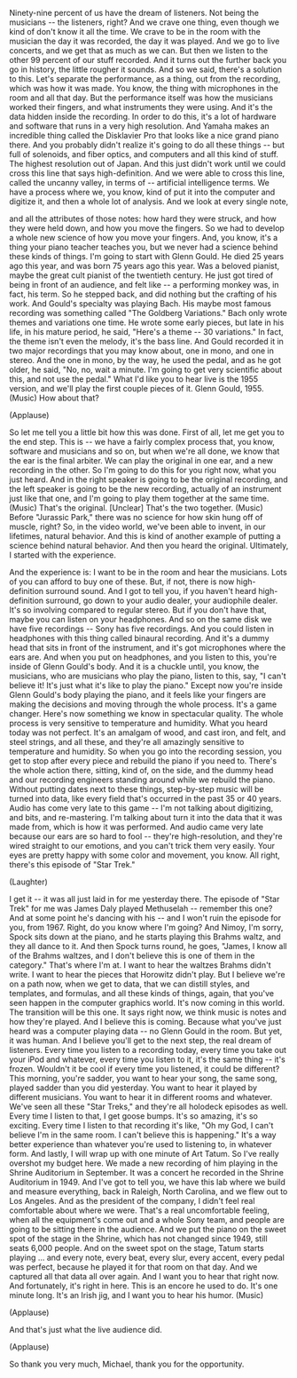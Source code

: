 
Ninety-nine percent of us have the dream of listeners.
Not being the musicians -- the listeners, right?
And we crave one thing,
even though we kind of don&#39;t know it all the time.
We crave to be in the room with the musician
the day it was recorded, the day it was played.
And we go to live concerts, and we get that as much as we can.
But then we listen to the other 99 percent of our stuff recorded.
And it turns out the further back you go in history,
the little rougher it sounds.
And so we said, there&#39;s a solution to this.
Let&#39;s separate the performance, as a thing,
out from the recording, which was how it was made.
You know, the thing with microphones in the room and all that day.
But the performance itself was how the musicians worked their fingers,
and what instruments they were using.
And it&#39;s the data hidden inside the recording.
In order to do this, it&#39;s a lot of hardware and software
that runs in a very high resolution.
And Yamaha makes an incredible thing called the Disklavier Pro
that looks like a nice grand piano there.
And you probably didn&#39;t realize it&#39;s going to do all these things --
but full of solenoids, and fiber optics, and computers
and all this kind of stuff. The highest resolution out of Japan.
And this just didn&#39;t work until we could cross this line that says high-definition.
And we were able to cross this line, called the uncanny valley,
in terms of -- artificial intelligence terms.
We have a process where we, you know,
kind of put it into the computer and digitize it, and then a whole lot of analysis.
And we look at every single note,

and all the attributes of those notes:
how hard they were struck, and how they were held down,
and how you move the fingers.
So we had to develop a whole new science of how you move your fingers.
And, you know, it&#39;s a thing your piano teacher teaches you,
but we never had a science behind these kinds of things.
I&#39;m going to start with Glenn Gould.
He died 25 years ago this year, and was born 75 years ago this year.
Was a beloved pianist, maybe the great cult pianist of the twentieth century.
He just got tired of being in front of an audience,
and felt like -- a performing monkey was, in fact, his term.
So he stepped back, and did nothing but the crafting of his work.
And Gould&#39;s specialty was playing Bach.
His maybe most famous recording
was something called &quot;The Goldberg Variations.&quot;
Bach only wrote themes and variations one time.
He wrote some early pieces,
but late in his life, in his mature period,
he said, &quot;Here&#39;s a theme -- 30 variations.&quot;
In fact, the theme isn&#39;t even the melody, it&#39;s the bass line.
And Gould recorded it in two major recordings that you may know about,
one in mono, and one in stereo.
And the one in mono, by the way, he used the pedal,
and as he got older, he said, &quot;No, no, wait a minute.
I&#39;m going to get very scientific about this, and not use the pedal.&quot;
What I&#39;d like you to hear live is the 1955 version,
and we&#39;ll play the first couple pieces of it.
Glenn Gould, 1955.
(Music)
How about that?

(Applause)

So let me tell you a little bit how this was done.
First of all, let me get you to the end step.
This is -- we have a fairly complex process
that, you know, software and musicians and so on,
but when we&#39;re all done, we know that the ear is the final arbiter.
We can play the original in one ear, and a new recording in the other.
So I&#39;m going to do this for you right now, what you just heard.
And in the right speaker is going to be the original recording,
and the left speaker is going to be the new recording,
actually of an instrument just like that one,
and I&#39;m going to play them together at the same time.
(Music)
That&#39;s the original. [Unclear] That&#39;s the two together.
(Music)
Before &quot;Jurassic Park,&quot;
there was no science for how skin hung off of muscle, right?
So, in the video world,
we&#39;ve been able to invent, in our lifetimes, natural behavior.
And this is kind of another example
of putting a science behind natural behavior.
And then you heard the original.
Ultimately, I started with the experience.

And the experience is: I want to be in the room and hear the musicians.
Lots of you can afford to buy one of these.
But, if not, there is now high-definition surround sound.
And I got to tell you, if you haven&#39;t heard high-definition surround,
go down to your audio dealer, your audiophile dealer.
It&#39;s so involving compared to regular stereo.
But if you don&#39;t have that, maybe you can listen on your headphones.
And so on the same disk we have five recordings --
Sony has five recordings.
And you could listen in headphones
with this thing called binaural recording.
And it&#39;s a dummy head that sits in front of the instrument,
and it&#39;s got microphones where the ears are.
And when you put on headphones, and you listen to this,
you&#39;re inside of Glenn Gould&#39;s body.
And it is a chuckle until, you know, the musicians,
who are musicians who play the piano, listen to this, say,
&quot;I can&#39;t believe it! It&#39;s just what it&#39;s like to play the piano.&quot;
Except now you&#39;re inside Glenn Gould&#39;s body playing the piano,
and it feels like your fingers are making the decisions
and moving through the whole process.
It&#39;s a game changer.
Here&#39;s now something we know in spectacular quality.
The whole process is very sensitive to temperature and humidity.
What you heard today was not perfect.
It&#39;s an amalgam of wood, and cast iron, and felt,
and steel strings, and all these,
and they&#39;re all amazingly sensitive to temperature and humidity.
So when you go into the recording session,
you get to stop after every piece and rebuild the piano if you need to.
There&#39;s the whole action there, sitting, kind of, on the side,
and the dummy head and our recording engineers
standing around while we rebuild the piano.
Without putting dates next to these things,
step-by-step music will be turned into data,
like every field that&#39;s occurred in the past 35 or 40 years.
Audio has come very late to this game --
I&#39;m not talking about digitizing, and bits, and re-mastering.
I&#39;m talking about turn it into the data that it was made from,
which is how it was performed.
And audio came very late because our ears are so hard to fool --
they&#39;re high-resolution, and they&#39;re wired straight to our emotions,
and you can&#39;t trick them very easily.
Your eyes are pretty happy with some color and movement, you know.
All right, there&#39;s this episode of &quot;Star Trek.&quot;

(Laughter)

I get it -- it was all just laid in for me yesterday there.
The episode of &quot;Star Trek&quot; for me was James Daly played Methuselah --
remember this one?
And at some point he&#39;s dancing with his --
and I won&#39;t ruin the episode for you, from 1967.
Right, do you know where I&#39;m going?
And Nimoy, I&#39;m sorry, Spock sits down at the piano,
and he starts playing this Brahms waltz, and they all dance to it.
And then Spock turns round, he goes,
&quot;James, I know all of the Brahms waltzes,
and I don&#39;t believe this is one of them in the category.&quot;
That&#39;s where I&#39;m at.
I want to hear the waltzes Brahms didn&#39;t write.
I want to hear the pieces that Horowitz didn&#39;t play.
But I believe we&#39;re on a path now, when we get to data,
that we can distill styles, and templates, and formulas, and all these kinds of things,
again, that you&#39;ve seen happen in the computer graphics world.
It&#39;s now coming in this world.
The transition will be this one.
It says right now, we think music is notes and how they&#39;re played.
And I believe this is coming.
Because what you&#39;ve just heard was a computer playing data --
no Glenn Gould in the room.
But yet, it was human.
And I believe you&#39;ll get to the next step, the real dream of listeners.
Every time you listen to a recording today,
every time you take out your iPod and whatever,
every time you listen to it, it&#39;s the same thing -- it&#39;s frozen.
Wouldn&#39;t it be cool if every time you listened, it could be different?
This morning, you&#39;re sadder, you want to hear your song,
the same song, played sadder than you did yesterday.
You want to hear it played by different musicians.
You want to hear it in different rooms and whatever.
We&#39;ve seen all these &quot;Star Treks,&quot; and they&#39;re all holodeck episodes as well.
Every time I listen to that, I get goose bumps.
It&#39;s so amazing, it&#39;s so exciting.
Every time I listen to that recording it&#39;s like, &quot;Oh my God,
I can&#39;t believe I&#39;m in the same room. I can&#39;t believe this is happening.&quot;
It&#39;s a way better experience
than whatever you&#39;re used to listening to, in whatever form.
And lastly, I will wrap up with one minute of Art Tatum.
So I&#39;ve really overshot my budget here.
We made a new recording of him
playing in the Shrine Auditorium in September.
It was a concert he recorded in the Shrine Auditorium in 1949.
And I&#39;ve got to tell you, we have this lab
where we build and measure everything, back in Raleigh, North Carolina,
and we flew out to Los Angeles.
And as the president of the company,
I didn&#39;t feel real comfortable about where we were.
That&#39;s a real uncomfortable feeling,
when all the equipment&#39;s come out and a whole Sony team,
and people are going to be sitting there in the audience.
And we put the piano on the sweet spot of the stage in the Shrine,
which has not changed since 1949, still seats 6,000 people.
And on the sweet spot on the stage, Tatum starts playing ...
and every note, every beat, every slur, every accent, every pedal
was perfect, because he played it for that room on that day.
And we captured all that data all over again.
And I want you to hear that right now.
And fortunately, it&#39;s right in here.
This is an encore he used to do.
It&#39;s one minute long.
It&#39;s an Irish jig, and I want you to hear his humor.
(Music)

(Applause)

And that&#39;s just what the live audience did.

(Applause)

So thank you very much, Michael, thank you for the opportunity.
